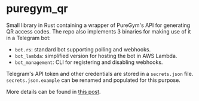 # puregym_qr
Small library in Rust containing a wrapper of PureGym's API for generating QR access codes. The repo also implements 3 binaries for making use of it in a Telegram bot:
- `bot.rs`: standard bot supporting polling and webhooks.
- `bot_lambda`: simplified version for hosting the bot in AWS Lambda.
- `bot_management`: CLI for registering and disabling webhooks.

Telegram's API token and other credentials are stored in a `secrets.json` file. `secrets.json.example` can be renamed and populated for this purpose.

More details can be found in [this post](https://raincoatmoon.com/blog/telegram-bot-in-aws-lambda/).
